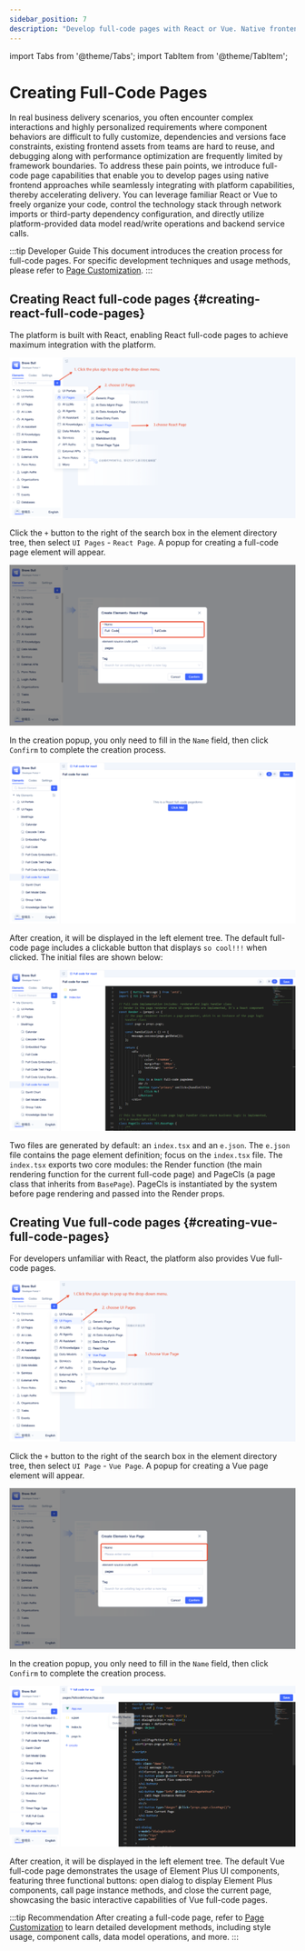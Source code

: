 ```yaml
---
sidebar_position: 7
description: "Develop full-code pages with React or Vue. Native frontend development with platform integration for complex interactions and custom requirements."
---
```


import Tabs from '@theme/Tabs';
import TabItem from '@theme/TabItem';

# Creating Full-Code Pages
In real business delivery scenarios, you often encounter complex interactions and highly personalized requirements where component behaviors are difficult to fully customize, dependencies and versions face constraints, existing frontend assets from teams are hard to reuse, and debugging along with performance optimization are frequently limited by framework boundaries. To address these pain points, we introduce full-code page capabilities that enable you to develop pages using native frontend approaches while seamlessly integrating with platform capabilities, thereby accelerating delivery. You can leverage familiar React or Vue to freely organize your code, control the technology stack through network imports or third-party dependency configuration, and directly utilize platform-provided data model read/write operations and backend service calls.

:::tip Developer Guide
This document introduces the creation process for full-code pages. For specific development techniques and usage methods, please refer to [Page Customization](../../frontend-ui-customization/page-customization.md).
:::

## Creating React full-code pages {#creating-react-full-code-pages}
The platform is built with React, enabling React full-code pages to achieve maximum integration with the platform.

![React Full-Code Page Creation](./imgs/create.png)

Click the `+` button to the right of the search box in the element directory tree, then select `UI Pages` - `React Page`. A popup for creating a full-code page element will appear.

![React Full-Code Page Creation Popup](./imgs/create-popup.png)

In the creation popup, you only need to fill in the `Name` field, then click `Confirm` to complete the creation process.

![Default Full-Code Page](./imgs/default-full-code-page.png)

After creation, it will be displayed in the left element tree. The default full-code page includes a clickable button that displays `so cool!!!` when clicked. The initial files are shown below:

![Full-Code Code](./imgs/full-code-code.png)

Two files are generated by default: an `index.tsx` and an `e.json`. The `e.json` file contains the page element definition; focus on the `index.tsx` file. The `index.tsx` exports two core modules: the Render function (the main rendering function for the current full-code page) and PageCls (a page class that inherits from `BasePage`). PageCls is instantiated by the system before page rendering and passed into the Render props.

## Creating Vue full-code pages {#creating-vue-full-code-pages}
For developers unfamiliar with React, the platform also provides Vue full-code pages.

![Vue Full-Code Page Creation](./imgs/vue-create.png)

Click the `+` button to the right of the search box in the element directory tree, then select `UI Page` - `Vue Page`. A popup for creating a Vue page element will appear.

![Vue Creation Popup](./imgs/vue-create-popup.png)

In the creation popup, you only need to fill in the `Name` field, then click `Confirm` to complete the creation process.

![Vue Default Page](./imgs/vue-default-page.png)

After creation, it will be displayed in the left element tree. The default Vue full-code page demonstrates the usage of Element Plus UI components, featuring three functional buttons: open dialog to display Element Plus components, call page instance methods, and close the current page, showcasing the basic interactive capabilities of Vue full-code pages.

:::tip Recommendation
After creating a full-code page, refer to [Page Customization](../../frontend-ui-customization/page-customization.md) to learn detailed development methods, including style usage, component calls, data model operations, and more.
:::
